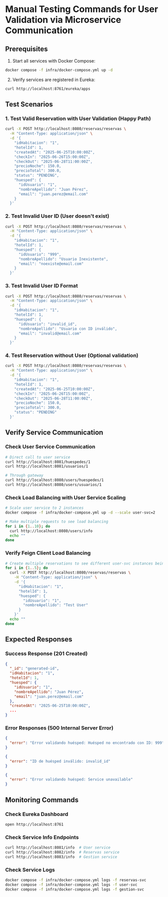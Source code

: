 # Manual Testing Commands for User Validation via Microservice Communication

## Prerequisites
1. Start all services with Docker Compose:
```bash
docker compose -f infra/docker-compose.yml up -d
```

2. Verify services are registered in Eureka:
```bash
curl http://localhost:8761/eureka/apps
```

## Test Scenarios

### 1. Test Valid Reservation with User Validation (Happy Path)
```bash
curl -X POST http://localhost:8080/reservas/reservas \
  -H "Content-Type: application/json" \
  -d '{
    "idHabitacion": "1",
    "hotelId": 1,
    "createdAt": "2025-06-25T10:00:00Z",
    "checkIn": "2025-06-26T15:00:00Z",
    "checkOut": "2025-06-28T11:00:00Z",
    "precioNoche": 150.0,
    "precioTotal": 300.0,
    "status": "PENDING",
    "huesped": {
      "idUsuario": "1",
      "nombreApellido": "Juan Pérez",
      "email": "juan.perez@email.com"
    }
  }'
```

### 2. Test Invalid User ID (User doesn't exist)
```bash
curl -X POST http://localhost:8080/reservas/reservas \
  -H "Content-Type: application/json" \
  -d '{
    "idHabitacion": "1",
    "hotelId": 1,
    "huesped": {
      "idUsuario": "999",
      "nombreApellido": "Usuario Inexistente",
      "email": "noexiste@email.com"
    }
  }'
```

### 3. Test Invalid User ID Format
```bash
curl -X POST http://localhost:8080/reservas/reservas \
  -H "Content-Type: application/json" \
  -d '{
    "idHabitacion": "1",
    "hotelId": 1,
    "huesped": {
      "idUsuario": "invalid_id",
      "nombreApellido": "Usuario con ID inválido",
      "email": "invalid@email.com"
    }
  }'
```

### 4. Test Reservation without User (Optional validation)
```bash
curl -X POST http://localhost:8080/reservas/reservas \
  -H "Content-Type: application/json" \
  -d '{
    "idHabitacion": "1",
    "hotelId": 1,
    "createdAt": "2025-06-25T10:00:00Z",
    "checkIn": "2025-06-26T15:00:00Z",
    "checkOut": "2025-06-28T11:00:00Z",
    "precioNoche": 150.0,
    "precioTotal": 300.0,
    "status": "PENDING"
  }'
```

## Verify Service Communication

### Check User Service Communication
```bash
# Direct call to user service
curl http://localhost:8081/huespedes/1
curl http://localhost:8081/usuarios/1

# Through gateway
curl http://localhost:8080/users/huespedes/1
curl http://localhost:8080/users/usuarios/1
```

### Check Load Balancing with User Service Scaling
```bash
# Scale user service to 2 instances
docker compose -f infra/docker-compose.yml up -d --scale user-svc=2

# Make multiple requests to see load balancing
for i in {1..10}; do
  curl http://localhost:8080/users/info
  echo ""
done
```

### Verify Feign Client Load Balancing
```bash
# Create multiple reservations to see different user-svc instances being called
for i in {1..5}; do
  curl -X POST http://localhost:8080/reservas/reservas \
    -H "Content-Type: application/json" \
    -d '{
      "idHabitacion": "1",
      "hotelId": 1,
      "huesped": {
        "idUsuario": "1",
        "nombreApellido": "Test User"
      }
    }'
  echo ""
done
```

## Expected Responses

### Success Response (201 Created)
```json
{
  "_id": "generated-id",
  "idHabitacion": "1",
  "hotelId": 1,
  "huesped": {
    "idUsuario": "1",
    "nombreApellido": "Juan Pérez",
    "email": "juan.perez@email.com"
  },
  "createdAt": "2025-06-25T10:00:00Z",
  ...
}
```

### Error Responses (500 Internal Server Error)
```json
{
  "error": "Error validando huésped: Huésped no encontrado con ID: 999"
}
```

```json
{
  "error": "ID de huésped inválido: invalid_id"
}
```

```json
{
  "error": "Error validando huésped: Service unavailable"
}
```

## Monitoring Commands

### Check Eureka Dashboard
```bash
open http://localhost:8761
```

### Check Service Info Endpoints
```bash
curl http://localhost:8081/info  # User service
curl http://localhost:8082/info  # Reservas service  
curl http://localhost:8083/info  # Gestion service
```

### Check Service Logs
```bash
docker compose -f infra/docker-compose.yml logs -f reservas-svc
docker compose -f infra/docker-compose.yml logs -f user-svc
docker compose -f infra/docker-compose.yml logs -f gestion-svc
```